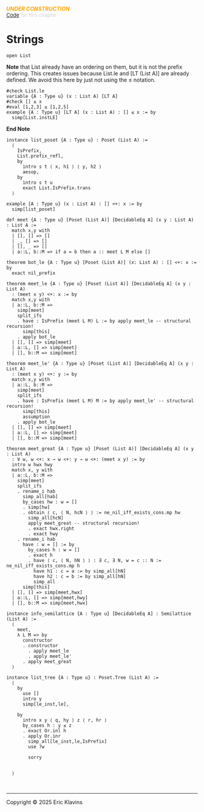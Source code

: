 
<div style='display:none'>
--  Copyright (C) 2025  Eric Klavins
--
--  This program is free software: you can redistribute it and/or modify
--  it under the terms of the GNU General Public License as published by
--  the Free Software Foundation, either version 3 of the License, or
--  (at your option) any later version.   
</div>

<span style='color: orange'>***UNDER CONSTRUCTION***</span><br>
<span style='color: lightgray; font-size: 10pt'><a href='https://github.com/klavins/LeanBook/blob/main/main/../LeanBook/Chapters/Ordering/Strings.lean'>Code</a> for this chapter</span>
 # Strings 
```lean
open List
```
 **Note** that List already have an ordering on them, but it is not the prefix ordering.
   This creates issues because List.le and [LT (List A)] are already defined. We avoid this
   here by just not using the ≤ notation.  
```lean
#check List.le
variable {A : Type u} (x : List A) [LT A]
#check [] ≤ x
#eval [1,2,3] ≤ [1,2,5]
example {A : Type u} [LT A] (x : List A) : [] ≤ x := by
  simp[List.instLE]
```
 **End Note** 
```lean
instance list_poset {A : Type u} : Poset (List A) :=
  ⟨
    IsPrefix,
    List.prefix_refl,
    by
      intro s t ⟨ x, h1 ⟩ ⟨ y, h2 ⟩
      aesop,
    by
      intro s t u
      exact List.IsPrefix.trans
  ⟩

example {A : Type u} (x : List A) : [] <+: x := by
  simp[list_poset]

def meet {A : Type u} [Poset (List A)] [DecidableEq A] (x y : List A) : List A :=
  match x,y with
  | [], [] => []
  | _, [] => []
  | [], _ => []
  | a::L, b::M => if a = b then a :: meet L M else []

theorem bot_le {A : Type u} [Poset (List A)] (x: List A) : [] <+: x := by
  exact nil_prefix

theorem meet_le {A : Type u} [Poset (List A)] [DecidableEq A] (x y : List A)
  : (meet x y) <+: x := by
  match x,y with
  | a::L, b::M =>
    simp[meet]
    split_ifs
    . have : IsPrefix (meet L M) L := by apply meet_le -- structural recursion!
      simp[this]
    . apply bot_le
  | [], [] => simp[meet]
  | a::L, [] => simp[meet]
  | [], b::M => simp[meet]

theorem meet_le' {A : Type u} [Poset (List A)] [DecidableEq A] (x y : List A)
  : (meet x y) <+: y := by
  match x,y with
  | a::L, b::M =>
    simp[meet]
    split_ifs
    . have : IsPrefix (meet L M) M := by apply meet_le' -- structural recursion!
      simp[this]
      assumption
    . apply bot_le
  | [], [] => simp[meet]
  | a::L, [] => simp[meet]
  | [], b::M => simp[meet]

theorem meet_great {A : Type u} [Poset (List A)] [DecidableEq A] (x y : List A)
  : ∀ w, w <+: x → w <+: y → w <+: (meet x y) := by
  intro w hwx hwy
  match x, y with
  | a::L, b::M =>
    simp[meet]
    split_ifs
    . rename_i hab
      simp_all[hab]
      by_cases hw : w = []
      . simp[hw]
      . obtain ⟨ c, ⟨ N, hcN ⟩ ⟩ := ne_nil_iff_exists_cons.mp hw
        simp_all[hcN]
        apply meet_great -- structural recursion!
        . exact hwx.right
        . exact hwy
    . rename_i hab
      have : w = [] := by
        by_cases h : w = []
        . exact h
        . have ⟨ c, ⟨ N, hN ⟩ ⟩ : ∃ c, ∃ N, w = c :: N := ne_nil_iff_exists_cons.mp h
          have h1 : c = a := by simp_all[hN]
          have h2 : c = b := by simp_all[hN]
          simp_all
      simp[this]
  | [], [] => simp[meet,hwx]
  | a::L, [] => simp[meet,hwy]
  | [], b::M => simp[meet,hwx]

instance info_semilattice {A : Type u} [DecidableEq A] : Semilattice (List A) :=
  ⟨
    meet,
    λ L M => by
      constructor
      . constructor
        . apply meet_le
        . apply meet_le'
      . apply meet_great
  ⟩

instance list_tree {A : Type u} : Poset.Tree (List A) :=
  ⟨
    by
      use []
      intro y
      simp[le_inst,le],

    by
      intro x y ⟨ q, hy ⟩ z ⟨ r, hr ⟩
      by_cases h : y ≤ z
      . exact Or.inl h
      . apply Or.inr
        simp_all[le_inst,le,IsPrefix]
        use ?w

        sorry


  ⟩
```

<div style='height=50px'>&nbsp;</div><hr>
Copyright © 2025 Eric Klavins
